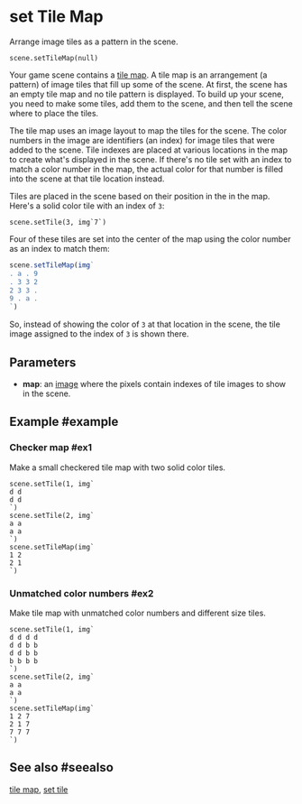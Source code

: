 # set Tile Map

Arrange image tiles as a pattern in the scene.

```sig
scene.setTileMap(null)
```

Your game scene contains a [tile map](/reference/tile-maps). A tile map is an arrangement (a pattern) of image tiles that fill up some of the scene. At first, the scene has an empty tile map and no tile pattern is displayed. To build up your scene, you need to make some tiles, add them to the scene, and then tell the scene where to place the tiles.

The tile map uses an image layout to map the tiles for the scene. The color numbers in the image are identifiers (an index) for image tiles that were added to the scene. Tile indexes are placed at various locations in the map to create what's displayed in the scene. If there's no tile set with an index to match a color number in the map, the actual color for that number is filled into the scene at that tile location instead.

Tiles are placed in the scene based on their position in the in the map. Here's a solid color tile with an index of `3`:

```block
scene.setTile(3, img`7`)
```

Four of these tiles are set into the center of the map using the color number as an index to match them:

```typescript
scene.setTileMap(img`
. a . 9
. 3 3 2
2 3 3 .
9 . a .
`)
```

So, instead of showing the color of `3` at that location in the scene, the tile image assigned to the index of  `3` is shown there.

## Parameters

* **map**: an [image](/types/image) where the pixels contain indexes of tile images to show in the scene.

## Example #example

### Checker map #ex1

Make a small checkered tile map with two solid color tiles.

```blocks
scene.setTile(1, img`
d d
d d
`)
scene.setTile(2, img`
a a
a a
`)
scene.setTileMap(img`
1 2
2 1
`)
```
### Unmatched color numbers #ex2

Make tile map with unmatched color numbers and different size tiles.

```blocks
scene.setTile(1, img`
d d d d
d d b b
d d b b
b b b b
`)
scene.setTile(2, img`
a a
a a
`)
scene.setTileMap(img`
1 2 7
2 1 7
7 7 7
`)
```

## See also #seealso

[tile map](/reference/scene/tile-map),
[set tile](/reference/scene/set-tile)